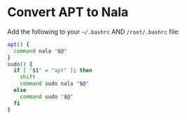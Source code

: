 # Convert APT to Nala
Add the following to your `~/.bashrc` AND `/root/.bashrc` file:

```bash
apt() { 
  command nala "$@"
}
sudo() {
  if [ "$1" = "apt" ]; then
    shift
    command sudo nala "$@"
  else
    command sudo "$@"
  fi
}
```